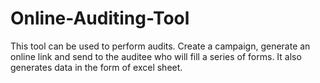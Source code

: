 # Online-Auditing-Tool

This tool can be used to perform audits. Create a campaign, generate an online link and send to the auditee who will fill a series of forms. It also generates data in the form of excel sheet.
